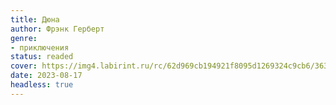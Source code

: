 ```yaml
---
title: Дюна
author: Фрэнк Герберт
genre:
- приключения
status: readed
cover: https://img4.labirint.ru/rc/62d969cb194921f8095d1269324c9cb6/363x561q80/books83/828202/cover.jpg?1634369118
date: 2023-08-17
headless: true
---
```


